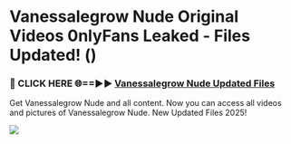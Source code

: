 # Vanessalegrow Nude Original Videos 0nlyFans Leaked - Files Updated! ()

<h3>🔴 CLICK HERE 🌐==►► <a href="https://tinyurl.com/2p9ay9w9" rel="nofollow">Vanessalegrow Nude Updated Files</a></h3>

Get Vanessalegrow Nude and all content. Now you can access all videos and pictures of Vanessalegrow Nude. New Updated Files 2025!

[![](https://i.imgur.com/KQgVmj3.gif)](https://tinyurl.com/2p9ay9w9)
